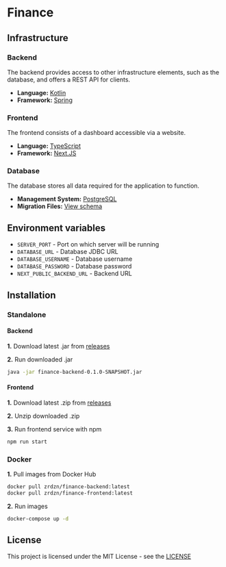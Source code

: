 # Finance
## Infrastructure
### Backend
The backend provides access to other infrastructure elements, such as the database, and offers a REST API for clients.
  - **Language:** [Kotlin](https://kotlinlang.org/)
  - **Framework:** [Spring](https://spring.io/)
### Frontend
The frontend consists of a dashboard accessible via a website.
  - **Language:** [TypeScript](https://www.typescriptlang.org/)
  - **Framework:** [Next.JS](https://nextjs.org/)
### Database
The database stores all data required for the application to function.
  - **Management System:** [PostgreSQL](https://www.postgresql.org/)
  - **Migration Files:** [View schema](https://github.com/zrdzn/finance/tree/main/finance-backend/src/main/resources/database)
## Environment variables
- `SERVER_PORT` - Port on which server will be running
- `DATABASE_URL` - Database JDBC URL
- `DATABASE_USERNAME` - Database username
- `DATABASE_PASSWORD` - Database password
- `NEXT_PUBLIC_BACKEND_URL` - Backend URL
## Installation
### Standalone
#### Backend
**1.** Download latest .jar from [releases](https://github.com/zrdzn/finance/releases)

**2.** Run downloaded .jar
```bash
java -jar finance-backend-0.1.0-SNAPSHOT.jar
```
#### Frontend
**1.** Download latest .zip from [releases](https://github.com/zrdzn/finance/releases)

**2.** Unzip downloaded .zip

**3.** Run frontend service with npm
```bash
npm run start
```

### Docker
**1.** Pull images from Docker Hub
```bash
docker pull zrdzn/finance-backend:latest
docker pull zrdzn/finance-frontend:latest
```
**2.** Run images
```bash
docker-compose up -d
```
## License
This project is licensed under the MIT License - see the [LICENSE](LICENSE)